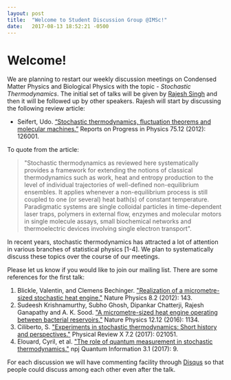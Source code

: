 ```yaml
---
layout: post
title:  "Welcome to Student Discussion Group @IMSc!"
date:   2017-08-13 18:52:21 -0500
---
```

# Welcome!
We are planning to restart our weekly discussion meetings on Condensed
Matter Physics and Biological Physics with the topic - *Stochastic Thermodynamics*. 
The initial set of talks will be given by [Rajesh Singh](https://rajeshrinet.github.io/)
and then it will be followed up by other speakers. Rajesh will start by discussing the 
following review article:  
* Seifert, Udo. [“Stochastic thermodynamics, fluctuation theorems and molecular machines.”](http://iopscience.iop.org/article/10.1088/0034-4885/75/12/126001/meta) Reports on Progress in Physics 75.12 (2012): 126001.
  
To quote from the article:

> "Stochastic thermodynamics as reviewed here systematically provides a framework for
> extending the notions of classical thermodynamics such as work, heat and entropy production
> to the level of individual trajectories of well-defined non-equilibrium ensembles. It applies
> whenever a non-equilibrium process is still coupled to one (or several) heat bath(s) of constant
> temperature. Paradigmatic systems are single colloidal particles in time-dependent laser traps,
> polymers in external flow, enzymes and molecular motors in single molecule assays, small
> biochemical networks and thermoelectric devices involving single electron transport".

  
In recent years, stochastic thermodynamics has attracted a lot of attention in various branches of statistical physics [1-4]. We plan to systematically discuss these topics over the course of our meetings.
  
Please let us know if you would like to join our mailing list. There are some references for the first talk:

1. Blickle, Valentin, and Clemens Bechinger. ["Realization of a micrometre-sized stochastic heat engine."](https://www.nature.com/nphys/journal/v8/n2/full/nphys2163.html) Nature Physics 8.2 (2012): 143.
2. Sudeesh Krishnamurthy, Subho Ghosh, Dipankar Chatterji, Rajesh Ganapathy and A. K. Sood. ["A micrometre-sized heat engine operating between bacterial reservoirs."](http://www.nature.com/nphys/journal/v12/n12/abs/nphys3870.html) Nature Physics 12.12 (2016): 1134.
3. Ciliberto, S. ["Experiments in stochastic thermodynamics: Short history and perspectives."](https://journals.aps.org/prx/abstract/10.1103/PhysRevX.7.021051) Physical Review X 7.2 (2017): 021051.
4. Elouard, Cyril, et al. ["The role of quantum measurement in stochastic thermodynamics."](https://www.nature.com/articles/s41534-017-0008-4?WT.feed_name=subjects_quantum-physics) npj Quantum Information 3.1 (2017): 9.

For each discussion we will have commenting facility through [Disqus](https://disqus.com/) so that people could discuss among each other even after the talk.
